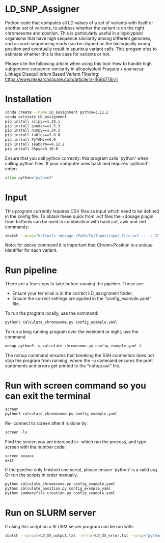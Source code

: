 # LD_SNP_Assigner

Python code that computes all LD values of a set of variants with itself or another set of variants, to address whether the variant is on the right chromosome and position.
This is particularly useful in allopolyploid organisms that have high sequence similarity among different genomes, and as such sequencing reads can be aligned on the biologically wrong position and eventually result in spurious variant calls. This progam tries to estimate whether this is the case for variants or not.

Please cite the following article when using this tool:
How to handle high subgenome sequence similarity in allopolyploid Fragaria x ananassa: Linkage Disequilibrium Based Variant Filtering: https://www.researchsquare.com/article/rs-4686718/v1

# Installation
```bash
conda create --name LD_assignment python=3.11.2
conda activate LD_assignment
pip install scipy==1.10.1
pip install pandas==1.5.3
pip install numpy==1.24.3
pip install tables==3.8.0
pip install PyYAML==6.0
pip install seaborn==0.12.2
pip install h5py==3.10.0
```

Ensure that you call python correctly: this program calls 'python' when calling python files. 
If your computer uses bash and requires 'python3'; enter:
```bash
alias python="python3"
```

# Input
This program currently requires CSV files as input which need to be defined in the config file. To obtain these quick from .vcf files the +dosage plugin from bcftools can be used in combination with bash cut, awk and sed commands:
```bash
sbatch --wrap="bcftools +dosage /Path/To/Input/input_file.vcf -- -t GT | cut -f 1-3,5- | awk -F'\t' 'BEGIN{OFS=\"\t\"} NR==1 {\$1=\"Marker\"; \$2=\"Chrom\"; \$3=\"Position\"; print} NR>1 {\$3=\$2; \$2=\$1; \$1=\$2\"_\"\$3; print}' | sed -e '1 s/\[[^][]*\]//g' | sed 's/\t/,/g' > /Path/To/LD_assigner/Datafiles/input_file.csv"
```
Note: for above command it is important that Chrom+Position is a unique identifier for each variant.  

# Run pipeline

There are a few steps to take before running the pipeline. These are:
- Ensure your terminal is in the correct LD_assignment folder.
- Ensure the correct settings are applied in the "config_example.yaml" file. 

To run the program locally, use the command:
```python
python3 calculate_chromosome.py config_example.yaml
```

To run a long running program over the weekend or night, use the command:
```python
nohup python3 -u calculate_chromosome.py config_example.yaml &
```

The nohup command ensures that breaking the SSH connection does not stop the program from running, where the -u command ensures the print statements and errors get printed to the "nohup.out" file. 

# Run with screen command so you can exit the terminal

```python
screen
python3 calculate_chromosome.py config_example.yaml
```

Re- connect to screen after it is done by:
```python
screen -ls
```

Find the screen you are interesed in- which ran the process, and type screen with the number code:
```python
screen xxxxxx
exit
```

If the pipeline only finished one script, please ensure 'python' is a valid arg.
Or run the scripts in order manually. 
```python
python calculate_chromosome.py config_example.yaml
python calculate_position.py config_example.yaml
python summaryfile_creation.py config_example.yaml
```

# Run on SLURM server
If using this script on a SLURM server program can be run with:
```bash
sbatch --output=LD_XX_output.txt --error=LD_XX_error.txt --wrap="python3 calculate_chromosome.py config_example.yaml"
```